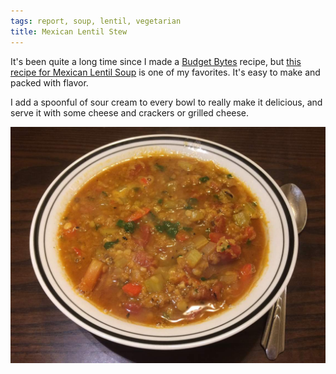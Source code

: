 ```yaml
---
tags: report, soup, lentil, vegetarian
title: Mexican Lentil Stew
---
```


It's been quite a long time since I made a [Budget
Bytes](http://budgetbytes.com) recipe, but [this recipe for Mexican
Lentil Soup](https://www.budgetbytes.com/2009/12/mexican-lentil-stew/)
is one of my favorites. It's easy to make and packed with flavor.

I add a spoonful of sour cream to every bowl to really make it
delicious, and serve it with some cheese and crackers or grilled cheese.

![Mexican lentil stew in a bowl](glamour.jpg)
